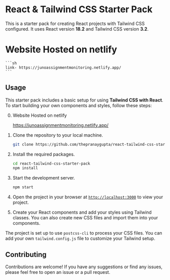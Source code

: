 # React & Tailwind CSS Starter Pack

This is a starter pack for creating React projects with Tailwind CSS configured. It uses React version **18.2** and Tailwind CSS version **3.2**.
# Website Hosted on netlify
    ```sh
    link- https://junoassignmentmonitoring.netlify.app/
    ```
## Usage

This starter pack includes a basic setup for using **Tailwind CSS with React**. To start building your own components and styles, follow these steps:

0. Website Hosted on netlify
    
     https://junoassignmentmonitoring.netlify.app/
    

1. Clone the repository to your local machine.
    ```sh
    git clone https://github.com/thepranaygupta/react-tailwind-css-starter-pack.git
    ```

1. Install the required packages.
    ```sh
    cd react-tailwind-css-starter-pack
    npm install
    ```

1. Start the development server.
    ```sh
    npm start
    ```
1. Open the project in your browser at [`http://localhost:3000`](http://localhost:3000) to view your project.
1. Create your React components and add your styles using Tailwind classes. You can also create new CSS files and import them into your components.

The project is set up to use `postcss-cli` to process your CSS files. You can add your own `tailwind.config.js` file to customize your Tailwind setup.

## Contributing

Contributions are welcome! If you have any suggestions or find any issues, please feel free to open an issue or a pull request.